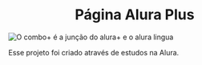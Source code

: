 
<h1 align="center"> Página Alura Plus </h1>
<img src="imagens/combo.png" alt="O combo+ é a junção do alura+ e o alura lingua">
<p>Esse projeto foi criado através de estudos na Alura.</p>

